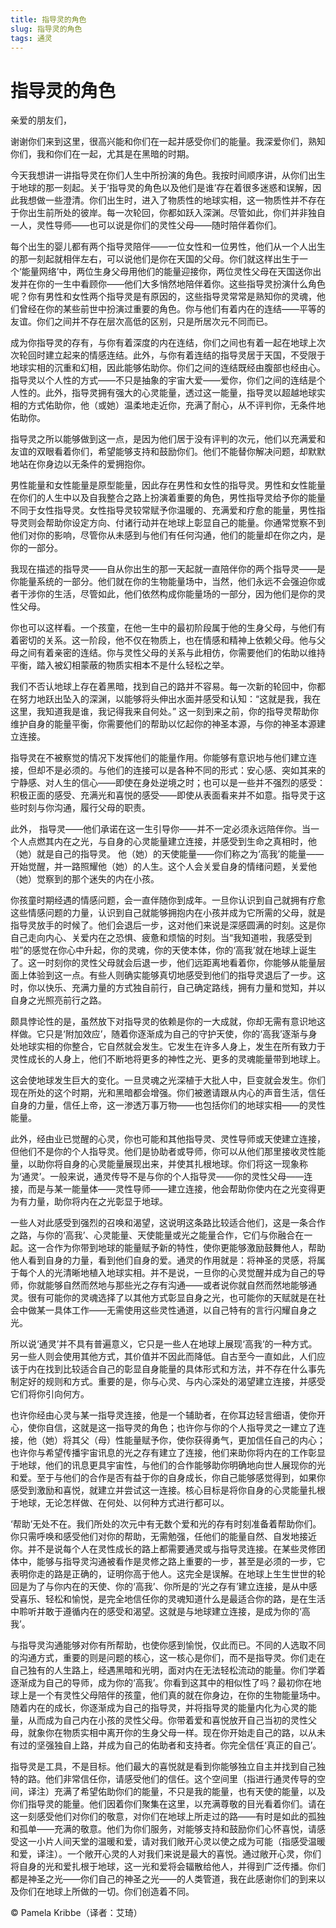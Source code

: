 ```yaml
--- 
title: 指导灵的角色 
slug: 指导灵的角色 
tags: 通灵 
--- 
```

# 指导灵的角色

亲爱的朋友们，

谢谢你们来到这里，很高兴能和你们在一起并感受你们的能量。我深爱你们，熟知你们，我和你们在一起，尤其是在黑暗的时期。

今天我想讲一讲指导灵在你们人生中所扮演的角色。我按时间顺序讲，从你们出生于地球的那一刻起。关于‘指导灵的角色以及他们是谁’存在着很多迷惑和误解，因此我想做一些澄清。你们出生时，进入了物质性的地球实相，这一物质性并不存在于你出生前所处的彼岸。每一次轮回，你都如跃入深渊。尽管如此，你们并非独自一人，灵性导师——也可以说是你们的灵性父母——随时陪伴着你们。

每个出生的婴儿都有两个指导灵陪伴——一位女性和一位男性，他们从一个人出生的那一刻起就相伴左右，可以说他们是你在天国的父母。你们就这样出生于一个‘能量网络’中，两位生身父母用他们的能量迎接你，两位灵性父母在天国送你出发并在你的一生中看顾你——他们大多悄然地陪伴着你。这些指导灵扮演什么角色呢？你有男性和女性两个指导灵是有原因的，这些指导灵常常是熟知你的灵魂，他们曾经在你的某些前世中扮演过重要的角色。你与他们有着内在的连结——平等的友谊。你们之间并不存在层次高低的区别，只是所居次元不同而已。

成为你指导灵的存有，与你有着深度的内在连结，你们之间也有着一起在地球上次次轮回时建立起来的情感连结。此外，与你有着连结的指导灵居于天国，不受限于地球实相的沉重和幻相，因此能够佑助你。你们之间的连结既经由腹部也经由心。指导灵以个人性的方式——不只是抽象的宇宙大爱——爱你，你们之间的连结是个人性的。此外，指导灵拥有强大的心灵能量，透过这一能量，指导灵以超越地球实相的方式佑助你，他（或她）温柔地走近你，充满了耐心，从不评判你，无条件地佑助你。

指导灵之所以能够做到这一点，是因为他们居于没有评判的次元，他们以充满爱和友谊的双眼看着你们，希望能够支持和鼓励你们。他们不能替你解决问题，却默默地站在你身边以无条件的爱拥抱你。

男性能量和女性能量是原型能量，因此存在男性和女性的指导灵。男性和女性能量在你们的人生中以及自我整合之路上扮演着重要的角色，男性指导灵给予你的能量不同于女性指导灵。女性指导灵较常赋予你温暖的、充满爱和疗愈的能量，男性指导灵则会帮助你设定方向、付诸行动并在地球上彰显自己的能量。你通常觉察不到他们对你的影响，尽管你从未感到与他们有任何沟通，他们的能量却在你之内，是你的一部分。

我现在描述的指导灵——自从你出生的那一天起就一直陪伴你的两个指导灵——是你能量系统的一部分。他们就在你的生物能量场中，当然，他们永远不会强迫你或者干涉你的生活，尽管如此，他们依然构成你能量场的一部分，因为他们是你的灵性父母。

你也可以这样看。一个孩童，在他一生中的最初阶段属于他的生身父母，与他们有着密切的关系。这一阶段，他不仅在物质上，也在情感和精神上依赖父母。他与父母之间有着亲密的连结。你与灵性父母的关系与此相仿，你需要他们的佑助以维持平衡，踏入被幻相蒙蔽的物质实相本不是什么轻松之举。

我们不否认地球上存在着黑暗，找到自己的路并不容易。每一次新的轮回中，你都在努力地跃出坠入的深渊，以能够将头伸出水面并感受和认知：“这就是我，我在这里，我知道我是谁，我记得我来自何处。” 这一刻到来之前，你的指导灵帮助你维护自身的能量平衡，你需要他们的帮助以忆起你的神圣本源，与你的神圣本源建立连接。

指导灵在不被察觉的情况下发挥他们的能量作用。你能够有意识地与他们建立连接，但却不是必须的。与他们的连接可以是各种不同的形式：安心感、突如其来的宁静感、对人生的信心——即使在身处逆境之时；也可以是一些并不强烈的感受：积极正面的感受、充满光和喜悦的感受——即使从表面看来并不如意。指导灵于这些时刻与你沟通，履行父母的职责。

此外， 指导灵——他们承诺在这一生引导你——并不一定必须永远陪伴你。当一个人点燃其内在之光，与自身的心灵能量建立连接，并感受到生命之真相时，他（她）就是自己的指导灵。 他（她）的天使能量——你们称之为‘高我’的能量——开始觉醒，并一路照耀他（她）的人生。这个人会关爱自身的情绪问题，关爱他（她）觉察到的那个迷失的内在小孩。

你孩童时期经遇的情感问题，会一直伴随你到成年。一旦你认识到自己就拥有疗愈这些情感问题的力量，认识到自己就能够拥抱内在小孩并成为它所需的父母，就是指导灵放手的时候了。他们会退后一步，这对他们来说是深感圆满的时刻。这是你自己走向内心、关爱内在之恐惧、疲惫和烦恼的时刻。当“我知道啦，我感受到啦”的感觉在你心中升起，你的灵魂，你的天使本体，你的‘高我’就在地球上诞生了。这一时刻你的灵性父母就会后退一步，他们远距离地看着你，你能够从能量层面上体验到这一点。有些人则确实能够真切地感受到他们的指导灵退后了一步。这时，你以快乐、充满力量的方式独自前行，自己确定路线，拥有力量和觉知，并以自身之光照亮前行之路。

颇具悖论性的是，虽然放下对指导灵的依赖是你的一大成就，你却无需有意识地这样做。它只是‘附加效应’，随着你逐渐成为自己的守护天使，你的‘高我’逐渐与身处地球实相的你整合，它自然就会发生。它发生在许多人身上，发生在所有致力于灵性成长的人身上，他们不断地将更多的神性之光、更多的灵魂能量带到地球上。

这会使地球发生巨大的变化。一旦灵魂之光深植于大批人中，巨变就会发生。你们现在所处的这个时期，光和黑暗都会增强。你们被邀请跟从内心的声音生活，信任自身的力量，信任上帝，这一渗透万事万物——也包括你们的地球实相——的灵性能量。

此外，经由业已觉醒的心灵，你也可能和其他指导灵、灵性导师或天使建立连接，但他们不是你的个人指导灵。他们是协助者或导师，你可以从他们那里接收灵性能量，以助你将自身的心灵能量展现出来，并使其扎根地球。你们将这一现象称为‘通灵’。一般来说，通灵传导不是与你的个人指导灵——你的灵性父母——连接，而是与某一能量体——灵性导师——建立连接，他会帮助你使内在之光变得更为有力量，助你将内在之光彰显于地球。

一些人对此感受到强烈的召唤和渴望，这说明这条路比较适合他们，这是一条合作之路，与你的‘高我’、心灵能量、天使能量或光之能量合作，它们与你融合在一起。这一合作为你带到地球的能量赋予新的特性，使你更能够激励鼓舞他人，帮助他人看到自身的力量，看到他们自身的爱。通灵的作用就是：将神圣的灵感，将属于每个人的光清晰地植入地球实相。并不是说，一旦你的心灵觉醒并成为自己的导师，你就能够自然而然地与那些光之存有沟通——或者说你就自然而然地能够通灵。很有可能你的灵魂选择了以其他方式彰显自身之光，也可能你的天赋就是在社会中做某一具体工作——无需使用这些灵性通道，以自己特有的言行闪耀自身之光。

所以说‘通灵’并不具有普遍意义，它只是一些人在地球上展现‘高我’的一种方式。另一些人则会使用其他方式，其价值并不因此而降低。自古至今一直如此，人们应该于内在找到比较适合自己的彰显自身能量的具体形式和方法，并不存在什么事先制定好的规则和方式。重要的是，你与心灵、与内心深处的渴望建立连接，并感受它们将你引向何方。

也许你经由心灵与某一指导灵连接，他是一个辅助者，在你耳边轻言细语，使你开心，使你自信，这就是这一指导灵的角色；也许你与你的个人指导灵之一建立了连接，他（她）将其父（母）性能量赋予你，使你获得勇气，更加信任自己的内心；也许你与希望传播宇宙讯息的光之存有建立了连接，他们来助你将内在的工作彰显于地球，他们的讯息更具宇宙性，与他们的合作能够助你明确地向世人展现你的光和爱。至于与他们的合作是否有益于你的自身成长，你自己能够感觉得到，如果你感受到激励和喜悦，就建立并尝试这一连接。核心目标是将你自身的心灵能量扎根于地球，无论怎样做、在何处、以何种方式进行都可以。

‘帮助’无处不在。我们所处的次元中有无数个爱和光的存有时刻准备着帮助你们。你只需呼唤和感受他们对你的帮助，无需勉强，任他们的能量自然、自发地接近你。并不是说每个人在灵性成长的路上都需要通灵或与指导灵连接。在某些灵修团体中，能够与指导灵沟通被看作是灵修之路上重要的一步，甚至是必须的一步，它表明你走的路是正确的，证明你高于他人。这完全是误解。在地球上生生世世的轮回是为了与你内在的天使、你的‘高我’、你所是的‘光之存有’建立连接，是从中感受喜乐、轻松和愉悦，是完全地信任你的灵魂知道什么是最适合你的路，是在生活中聆听并敢于遵循内在的感受和渴望。这就是与地球建立连接，是成为你的‘高我’。

与指导灵沟通能够对你有所帮助，也使你感到愉悦，仅此而已。不同的人选取不同的沟通方式，重要的则是问题的核心，这一核心是你们，而不是指导灵。你们走在自己独有的人生路上，经遇黑暗和光明，面对内在无法轻松流动的能量。你们学着逐渐成为自己的导师，成为你的‘高我’。你看到这其中的相似性了吗？最初你在地球上是一个有灵性父母陪伴的孩童，他们真的就在你身边，在你的生物能量场中。随着内在的成长，你逐渐成为自己的指导灵，并将指导灵的能量内化为心灵的能量，从而成为自己内在小孩的灵性父母。你带着爱和喜悦放开自己当初的灵性父母，就象你在物质实相中离开你的生身父母一样。现在你开始走自己的路，以从未有过的坚强独自上路，并成为自己的佑助者和支持者。你完全信任‘真正的自己’。

指导灵是工具，不是目标。他们最大的喜悦就是看到你能够独立自主并找到自己独特的路。他们非常信任你，请感受他们的信任。这个空间里（指进行通灵传导的空间，译注）充满了希望佑助你们的能量，不只是我的能量，也有天使的能量，以及你们指导灵的能量。他们因着你们聚集在这里，以充满尊敬的目光看着你们。请在这一刻感受他们对你们的敬意，对你们在地球上所走过的路——有时是如此的孤独和孤单——充满的敬意。他们为你们服务，对能够支持和鼓励你们心怀喜悦，请感受这一小片人间天堂的温暖和爱，请对我们敞开心灵以使之成为可能（指感受温暖和爱，译注）。一个敞开心灵的人对我们来说是最大的喜悦。通过敞开心灵，你们将自身的光和爱扎根于地球，这一光和爱将会辐散给他人，并得到广泛传播。你们都是神圣之光——你们自己的神圣之光——的人类管道，我在此感谢你们的到来以及你们在地球上所做的一切。你们创造着不同。

© Pamela Kribbe（译者：艾琦）